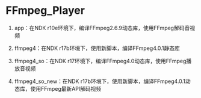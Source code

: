 # FFmpeg_Player
1. app：在NDK r10e环境下，编译FFmpeg2.6.9动态库，使用FFmpeg解码音视频

2. ffmpeg4：在NDK r17b环境下，使用新脚本，编译FFmpeg4.0.1静态库

3. ffmpeg4_so：在NDK r17环境下，编译FFmpeg4.0动态库，使用FFmpeg播放音视频

4. ffmpeg4_so_new：在NDK r17b环境下，使用新脚本，编译FFmpeg4.0.1动态库，使用FFmpeg最新API解码视频